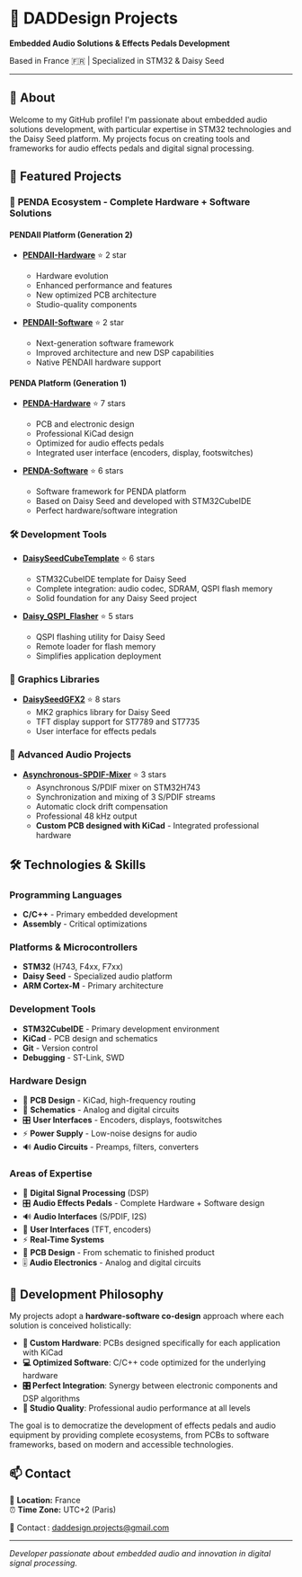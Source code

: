 # 🎵 DADDesign Projects

**Embedded Audio Solutions & Effects Pedals Development**

Based in France 🇫🇷 | Specialized in STM32 & Daisy Seed

---

## 👋 About

Welcome to my GitHub profile! I'm passionate about embedded audio solutions development, with particular expertise in STM32 technologies and the Daisy Seed platform. My projects focus on creating tools and frameworks for audio effects pedals and digital signal processing.

## 🚀 Featured Projects

### 🔧 **PENDA Ecosystem - Complete Hardware + Software Solutions**

#### **PENDAII Platform (Generation 2)**
- **[PENDAII-Hardware](https://github.com/DADDesign-Projects/PENDAII-Hardware)** ⭐ 2 star
  - Hardware evolution
  - Enhanced performance and features
  - New optimized PCB architecture
  - Studio-quality components
  
- **[PENDAII-Software](https://github.com/DADDesign-Projects/PENDAII-Software)** ⭐ 2 star
  - Next-generation software framework
  - Improved architecture and new DSP capabilities
  - Native PENDAII hardware support

#### **PENDA Platform (Generation 1)**
- **[PENDA-Hardware](https://github.com/DADDesign-Projects/PENDA-Hardware)** ⭐ 7 stars
  - PCB and electronic design
  - Professional KiCad design
  - Optimized for audio effects pedals
  - Integrated user interface (encoders, display, footswitches)
  
- **[PENDA-Software](https://github.com/DADDesign-Projects/PENDA-Software)** ⭐ 6 stars
  - Software framework for PENDA platform
  - Based on Daisy Seed and developed with STM32CubeIDE
  - Perfect hardware/software integration
    
### 🛠️ **Development Tools**

- **[DaisySeedCubeTemplate](https://github.com/DADDesign-Projects/DaisySeedCubeTemplate)** ⭐ 6 stars
  - STM32CubeIDE template for Daisy Seed
  - Complete integration: audio codec, SDRAM, QSPI flash memory
  - Solid foundation for any Daisy Seed project

- **[Daisy_QSPI_Flasher](https://github.com/DADDesign-Projects/Daisy_QSPI_Flasher)** ⭐ 5 stars
  - QSPI flashing utility for Daisy Seed
  - Remote loader for flash memory
  - Simplifies application deployment

### 🎨 **Graphics Libraries**

- **[DaisySeedGFX2](https://github.com/DADDesign-Projects/DaisySeedGFX2)** ⭐ 8 stars
  - MK2 graphics library for Daisy Seed
  - TFT display support for ST7789 and ST7735
  - User interface for effects pedals

### 🎵 **Advanced Audio Projects**

- **[Asynchronous-SPDIF-Mixer](https://github.com/DADDesign-Projects/Asynchronous-SPDIF-Mixer)** ⭐ 3 stars
  - Asynchronous S/PDIF mixer on STM32H743
  - Synchronization and mixing of 3 S/PDIF streams
  - Automatic clock drift compensation
  - Professional 48 kHz output
  - **Custom PCB designed with KiCad** - Integrated professional hardware

## 🛠️ Technologies & Skills

### Programming Languages
- **C/C++** - Primary embedded development
- **Assembly** - Critical optimizations

### Platforms & Microcontrollers
- **STM32** (H743, F4xx, F7xx)
- **Daisy Seed** - Specialized audio platform
- **ARM Cortex-M** - Primary architecture

### Development Tools
- **STM32CubeIDE** - Primary development environment
- **KiCad** - PCB design and schematics
- **Git** - Version control
- **Debugging** - ST-Link, SWD

### Hardware Design
- 🔌 **PCB Design** - KiCad, high-frequency routing
- 📐 **Schematics** - Analog and digital circuits
- 🎛️ **User Interfaces** - Encoders, displays, footswitches
- ⚡ **Power Supply** - Low-noise designs for audio
- 🔊 **Audio Circuits** - Preamps, filters, converters

### Areas of Expertise
- 🎵 **Digital Signal Processing** (DSP)
- 🎛️ **Audio Effects Pedals** - Complete Hardware + Software design
- 🔊 **Audio Interfaces** (S/PDIF, I2S)
- 📱 **User Interfaces** (TFT, encoders)
- ⚡ **Real-Time Systems**
- 🔌 **PCB Design** - From schematic to finished product
- 🎚️ **Audio Electronics** - Analog and digital circuits



## 🎯 Development Philosophy

My projects adopt a **hardware-software co-design** approach where each solution is conceived holistically:

- **🔌 Custom Hardware**: PCBs designed specifically for each application with KiCad
- **💻 Optimized Software**: C/C++ code optimized for the underlying hardware  
- **🎛️ Perfect Integration**: Synergy between electronic components and DSP algorithms
- **🎵 Studio Quality**: Professional audio performance at all levels

The goal is to democratize the development of effects pedals and audio equipment by providing complete ecosystems, from PCBs to software frameworks, based on modern and accessible technologies.

## 📫 Contact

📍 **Location:** France  
⏰ **Time Zone:** UTC+2 (Paris)

📧 Contact : daddesign.projects@gmail.com

---

*Developer passionate about embedded audio and innovation in digital signal processing.*
